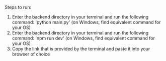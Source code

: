 Steps to run:
1. Enter the backend directory in your terminal and run the following command:
   'python main.py' (on Windows, find equivalent command for your OS)
2. Enter the backend directory in your terminal and run the following command:
   'npm run dev' (on Windows, find equivalent command for your OS)
3. Copy the link that is provided by the terminal and paste it into your browser of choice
